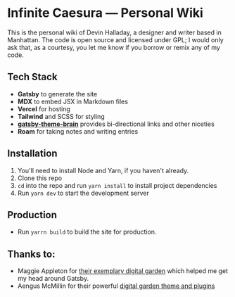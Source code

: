 # Infinite Caesura — Personal Wiki
This is the personal wiki of Devin Halladay, a designer and writer based in Manhattan. The code is open source and licensed under GPL; I would only ask that, as a courtesy, you let me know if you borrow or remix any of my code.

## Tech Stack
- **Gatsby** to generate the site
- **MDX** to embed JSX in Markdown files
- **Vercel** for hosting
- **Tailwind** and SCSS for styling
- **[gatsby-theme-brain](https://github.com/aengusmcmillin/gatsby-theme-brain)** provides bi-directional links and other niceties
- **Roam** for taking notes and writing entries

## Installation
1. You'll need to install Node and Yarn, if you haven't already.
2. Clone this repo
3. `cd` into the repo and run `yarn install` to install project dependencies
4. Run `yarn dev` to start the development server

## Production
- Run `yarrn build` to build the site for production.

## Thanks to:
- Maggie Appleton for [their exemplary digital garden](https://github.com/MaggieAppleton/maggieappleton.com) which helped me get my head around Gatsby.
- Aengus McMillin for their powerful [digital garden theme and plugins](https://github.com/aengusmcmillin/gatsby-theme-brain)
